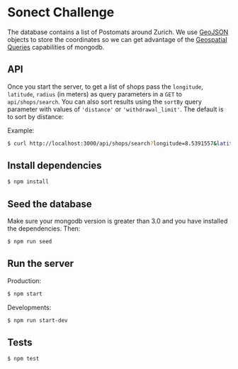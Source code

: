 # Sonect Challenge

The database contains a list of Postomats around Zurich. We use [GeoJSON](https://docs.mongodb.com/manual/reference/geojson/) objects to store the coordinates so we can get advantage of the [Geospatial Queries](https://docs.mongodb.com/manual/geospatial-queries/) capabilities of mongodb.

## API

Once you start the server, to get a list of shops pass the `longitude`, `latitude`, `radius` (in meters) as query parameters in a `GET` to `api/shops/search`. You can also sort results using the `sortBy` query parameter with values of `'distance'` or `'withdrawal_limit'`. The default is to sort by distance:

Example:

```sh
$ curl http://localhost:3000/api/shops/search?longitude=8.5391557&latitude=47.3733028&radius=4000&sortBy=withdrawal_limit
```

## Install dependencies

```sh
$ npm install
```

## Seed the database
Make sure your mongodb version is greater than 3.0 and you have installed the dependencies. Then:

```sh
$ npm run seed
```

## Run the server

Production:

```sh
$ npm start
```

Developments:

```sh
$ npm run start-dev
```

## Tests

```sh
$ npm test
```